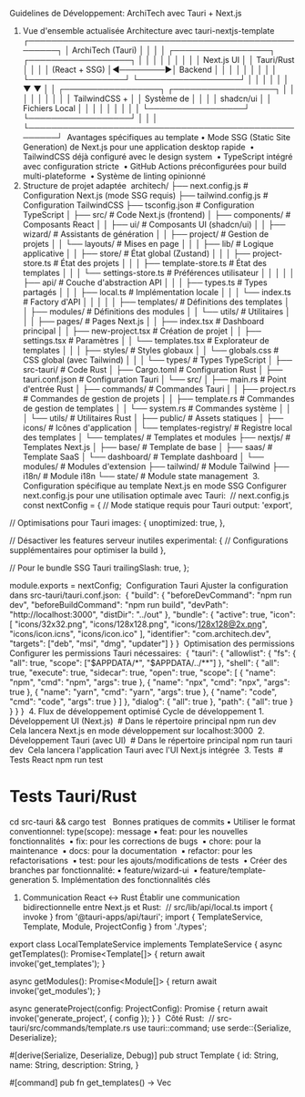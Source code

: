 Guidelines de Développement: ArchiTech avec Tauri + Next.js
1. Vue d'ensemble actualisée
Architecture avec tauri-nextjs-template
 ┌─────────────────────────────────────────────────────┐
│                  ArchiTech (Tauri)                  │
│                                                     │
│  ┌─────────────────┐          ┌──────────────────┐  │
│  │                 │          │                  │  │
│  │  Next.js UI     │          │  Tauri/Rust      │  │
│  │  (React + SSG)  │◄────────►│  Backend         │  │
│  │                 │          │                  │  │
│  └─────────────────┘          └──────────────────┘  │
│           │                            │            │
│           ▼                            ▼            │
│  ┌─────────────────┐          ┌──────────────────┐  │
│  │                 │          │                  │  │
│  │  TailwindCSS +  │          │  Système de      │  │
│  │  shadcn/ui      │          │  Fichiers Local  │  │
│  │                 │          │                  │  │
│  └─────────────────┘          └──────────────────┘  │
│                                                     │
└─────────────────────────────────────────────────────┘
 Avantages spécifiques au template
	•	Mode SSG (Static Site Generation) de Next.js pour une application desktop rapide 	•	TailwindCSS déjà configuré avec le design system 	•	TypeScript intégré avec configuration stricte 	•	GitHub Actions préconfigurées pour build multi-plateforme 	•	Système de linting opinionné
2. Structure de projet adaptée
 architech/
├── next.config.js              # Configuration Next.js (mode SSG requis)
├── tailwind.config.js          # Configuration TailwindCSS
├── tsconfig.json               # Configuration TypeScript
│
├── src/                        # Code Next.js (frontend)
│   ├── components/             # Composants React
│   │   ├── ui/                 # Composants UI (shadcn/ui)
│   │   ├── wizard/             # Assistants de génération
│   │   ├── project/            # Gestion de projets
│   │   └── layouts/            # Mises en page
│   │
│   ├── lib/                    # Logique applicative
│   │   ├── store/              # État global (Zustand)
│   │   │   ├── project-store.ts   # État des projets
│   │   │   ├── template-store.ts  # État des templates
│   │   │   └── settings-store.ts  # Préférences utilisateur
│   │   │
│   │   ├── api/                # Couche d'abstraction API
│   │   │   ├── types.ts           # Types partagés
│   │   │   ├── local.ts           # Implémentation locale
│   │   │   └── index.ts           # Factory d'API
│   │   │
│   │   ├── templates/          # Définitions des templates
│   │   ├── modules/            # Définitions des modules
│   │   └── utils/              # Utilitaires
│   │
│   ├── pages/                  # Pages Next.js
│   │   ├── index.tsx           # Dashboard principal
│   │   ├── new-project.tsx     # Création de projet
│   │   ├── settings.tsx        # Paramètres
│   │   └── templates.tsx       # Explorateur de templates
│   │
│   ├── styles/                 # Styles globaux
│   │   └── globals.css         # CSS global (avec Tailwind)
│   │
│   └── types/                  # Types TypeScript
│
├── src-tauri/                  # Code Rust
│   ├── Cargo.toml              # Configuration Rust
│   ├── tauri.conf.json         # Configuration Tauri
│   └── src/
│       ├── main.rs             # Point d'entrée Rust
│       ├── commands/           # Commandes Tauri
│       │   ├── project.rs      # Commandes de gestion de projets
│       │   ├── template.rs     # Commandes de gestion de templates
│       │   └── system.rs       # Commandes système
│       │
│       └── utils/              # Utilitaires Rust
│
├── public/                     # Assets statiques
│   ├── icons/                  # Icônes d'application
│   └── templates-registry/     # Registre local des templates
│
└── templates/                  # Templates et modules
    ├── nextjs/                 # Templates Next.js
    │   ├── base/               # Template de base
    │   ├── saas/               # Template SaaS
    │   └── dashboard/          # Template dashboard
    │
    └── modules/                # Modules d'extension
        ├── tailwind/           # Module Tailwind
        ├── i18n/               # Module i18n
        └── state/              # Module state management
 3. Configuration spécifique au template
Next.js en mode SSG
Configurer ⁠next.config.js pour une utilisation optimale avec Tauri:
 // next.config.js
const nextConfig = {
  // Mode statique requis pour Tauri
  output: 'export',
  
  // Optimisations pour Tauri
  images: {
    unoptimized: true,
  },
  
  // Désactiver les features serveur inutiles
  experimental: {
    // Configurations supplémentaires pour optimiser la build
  },
  
  // Pour le bundle SSG Tauri
  trailingSlash: true,
};

module.exports = nextConfig;
 Configuration Tauri
Ajuster la configuration dans ⁠src-tauri/tauri.conf.json:
 {
  "build": {
    "beforeDevCommand": "npm run dev",
    "beforeBuildCommand": "npm run build",
    "devPath": "http://localhost:3000",
    "distDir": "../out"
  },
  "bundle": {
    "active": true,
    "icon": [
      "icons/32x32.png",
      "icons/128x128.png",
      "icons/128x128@2x.png",
      "icons/icon.icns",
      "icons/icon.ico"
    ],
    "identifier": "com.architech.dev",
    "targets": ["deb", "msi", "dmg", "updater"]
  }
}
 Optimisation des permissions
Configurer les permissions Tauri nécessaires:
 {
  "tauri": {
    "allowlist": {
      "fs": {
        "all": true,
        "scope": ["$APPDATA/*", "$APPDATA/../**"]
      },
      "shell": {
        "all": true,
        "execute": true,
        "sidecar": true,
        "open": true,
        "scope": [
          { "name": "npm", "cmd": "npm", "args": true },
          { "name": "npx", "cmd": "npx", "args": true },
          { "name": "yarn", "cmd": "yarn", "args": true },
          { "name": "code", "cmd": "code", "args": true }
        ]
      },
      "dialog": {
        "all": true
      },
      "path": {
        "all": true
      }
    }
  }
}
 4. Flux de développement optimisé
Cycle de développement
	1.	Développement UI (Next.js)
 # Dans le répertoire principal
npm run dev
 Cela lancera Next.js en mode développement sur localhost:3000 	2.	Développement Tauri (avec UI)
 # Dans le répertoire principal
npm run tauri dev
 Cela lancera l'application Tauri avec l'UI Next.js intégrée 	3.	Tests
 # Tests React
npm run test

# Tests Tauri/Rust
cd src-tauri && cargo test
 
Bonnes pratiques de commits
	•	Utiliser le format conventionnel: ⁠type(scope): message
	▪	⁠feat: pour les nouvelles fonctionnalités 	▪	⁠fix: pour les corrections de bugs 	▪	⁠chore: pour la maintenance 	▪	⁠docs: pour la documentation 	▪	⁠refactor: pour les refactorisations 	▪	⁠test: pour les ajouts/modifications de tests 	•	Créer des branches par fonctionnalité:
	▪	⁠feature/wizard-ui 	▪	⁠feature/template-generation
5. Implémentation des fonctionnalités clés
1. Communication React ↔ Rust
Établir une communication bidirectionnelle entre Next.js et Rust:
 // src/lib/api/local.ts
import { invoke } from '@tauri-apps/api/tauri';
import { TemplateService, Template, Module, ProjectConfig } from './types';

export class LocalTemplateService implements TemplateService {
  async getTemplates(): Promise<Template[]> {
    return await invoke('get_templates');
  }

  async getModules(): Promise<Module[]> {
    return await invoke('get_modules');
  }

  async generateProject(config: ProjectConfig): Promise<string> {
    return await invoke('generate_project', { config });
  }
}
 Côté Rust:
 // src-tauri/src/commands/template.rs
use tauri::command;
use serde::{Serialize, Deserialize};

#[derive(Serialize, Deserialize, Debug)]
pub struct Template {
    id: String,
    name: String,
    description: String,
}

#[command]
pub fn get_templates() -> Vec<Template> {
    // Implémenter la logique de récupération des templates
}
 2. Intégration de shadcn/ui avec Next.js + Tailwind
 # Initialiser shadcn/ui
npx shadcn-ui@latest init

# Ajouter les composants nécessaires
npx shadcn-ui@latest add button card tabs select dialog
 3. État global avec Zustand
 // src/lib/store/project-store.ts
import { create } from 'zustand';
import { persist } from 'zustand/middleware';

interface ProjectState {
  recentProjects: RecentProject[];
  addProject: (project: RecentProject) => void;
  removeProject: (projectId: string) => void;
}

export const useProjectStore = create<ProjectState>()(
  persist(
    (set) => ({
      recentProjects: [],
      addProject: (project) => set((state) => ({ 
        recentProjects: [project, ...state.recentProjects].slice(0, 10) 
      })),
      removeProject: (projectId) => set((state) => ({
        recentProjects: state.recentProjects.filter(p => p.id !== projectId)
      })),
    }),
    {
      name: 'architech-projects',
    }
  )
);
 6. Plan de développement itératif
Sprint 1: Fondation et infrastructure (1 semaine)
	•	Setup du projet avec tauri-nextjs-template 	•	Configuration de shadcn/ui 	•	Mise en place de Zustand pour la gestion d'état 	•	Définition des types et interfaces principaux 	•	Implémentation des commandes Tauri de base
Sprint 2: Interface utilisateur principale (1 semaine)
	•	Création du dashboard principal 	•	Mise en place de la navigation 	•	Développement de l'UI des paramètres 	•	Création des composants réutilisables
Sprint 3: Wizard de création de projet (1.5 semaine)
	•	Développement du formulaire multi-étapes 	•	Intégration avec l'état global 	•	Visualisation des options sélectionnées 	•	Validation des entrées utilisateur
Sprint 4: Génération de projets (1.5 semaine)
	•	Implémentation des commandes Rust pour la génération 	•	Intégration avec create-next-app 	•	Système de gestion des modules 	•	Gestion des fichiers et transformations
Sprint 5: Templates et modules (1 semaine)
	•	Création des templates de base 	•	Implémentation des modules principaux (Tailwind, i18n, state) 	•	Interface d'exploration des templates 	•	Système de configuration des modules
Sprint 6: Tests et finalisation (1 semaine)
	•	Tests d'intégration complets 	•	Corrections de bugs 	•	Optimisation des performances 	•	Documentation utilisateur 	•	Préparation de la démo
7. Spécifications techniques détaillées
Interface de génération de projet
Définition complète de l'interface entre Next.js et Rust:
 // src/lib/api/types.ts
export interface ProjectConfig {
  name: string;
  path: string;
  template: string;
  modules: ModuleConfig[];
  options: {
    typescript: boolean;
    appRouter: boolean;
    eslint: boolean;
  };
}

export interface ModuleConfig {
  id: string;
  options: Record<string, any>;
}

export interface GenerationProgress {
  step: string;
  message: string;
  progress: number;
}

export interface TemplateService {
  getTemplates(): Promise<Template[]>;
  getModules(): Promise<Module[]>;
  validateProjectConfig(config: ProjectConfig): Promise<ValidationResult>;
  generateProject(config: ProjectConfig): Promise<string>;
  listenToProgress(callback: (progress: GenerationProgress) => void): () => void;
}
 Structure des templates et modules
Définir la structure standardisée pour les templates et modules:
 // src/lib/templates/types.ts
export interface Template {
  id: string;
  name: string;
  description: string;
  version: string;
  tags: string[];
  screenshot?: string;
  baseCommand: string;
  recommendedModules: string[];
  structure: {
    enforced: boolean;
    directories: string[];
  };
}

// src/lib/modules/types.ts
export interface Module {
  id: string;
  name: string;
  description: string;
  version: string;
  category: 'styling' | 'state' | 'i18n' | 'testing' | 'ui' | 'forms' | 'advanced';
  dependencies: string[];
  incompatibleWith: string[];
  installation: {
    commands: string[];
    files: FileOperation[];
    transforms: Transform[];
  };
  configuration: {
    options: ModuleOption[];
  };
}
 8. Workflow de génération Next.js
Étapes précises de génération
	1.	Préparation:
	▪	Validation des entrées 	▪	Vérification des prérequis système 	▪	Création du répertoire de destination 	2.	Création du projet de base:
	▪	Exécution de ⁠create-next-app avec les options sélectionnées 	▪	Attente de la fin du processus 	▪	Vérification du succès 	3.	Application des modules:
	▪	Pour chaque module sélectionné:
	◦	Installation des dépendances 	◦	Copie des fichiers 	◦	Application des transformations 	◦	Exécution des commandes post-installation 	4.	Finalisation:
	▪	Nettoyage des fichiers temporaires 	▪	Génération du README spécifique 	▪	Initialisation du dépôt Git (optionnel)
Exemple d'implémentation Rust
 // src-tauri/src/commands/project.rs
#[command]
pub async fn generate_project(config: ProjectConfig) -> Result<String, String> {
    // 1. Préparation
    let project_path = prepare_project_directory(&config)?;
    
    // 2. Création du projet de base
    create_base_project(&config, &project_path).await?;
    
    // 3. Application des modules
    for module_config in &config.modules {
        apply_module(&module_config, &project_path).await?;
    }
    
    // 4. Finalisation
    finalize_project(&config, &project_path).await?;
    
    Ok(project_path)
}
 9. Considérations UX pour l'application Tauri/Next.js
Navigation optimisée pour desktop
Utiliser une navigation adaptée aux applications desktop:
 // src/components/layouts/MainLayout.tsx
import { Sidebar } from '../ui/sidebar';
import { TopBar } from '../ui/top-bar';

export function MainLayout({ children }: { children: React.ReactNode }) {
  return (
    <div className="flex h-screen">
      <Sidebar />
      <div className="flex flex-col flex-1">
        <TopBar />
        <main className="flex-1 p-6 overflow-auto">
          {children}
        </main>
      </div>
    </div>
  );
}
 Gestion du chargement et des erreurs
 // src/components/ui/command-feedback.tsx
import { useState, useEffect } from 'react';
import { Progress } from './progress';
import { Alert, AlertTitle, AlertDescription } from './alert';

export function CommandFeedback({ 
  status, 
  progress, 
  message, 
  error 
}: CommandFeedbackProps) {
  return (
    <div className="mt-4">
      {status === 'loading' && (
        <div className="space-y-2">
          <p className="text-sm">{message}</p>
          <Progress value={progress} />
        </div>
      )}
      
      {status === 'error' && (
        <Alert variant="destructive">
          <AlertTitle>Error</AlertTitle>
          <AlertDescription>{error}</AlertDescription>
        </Alert>
      )}
      
      {status === 'success' && (
        <Alert variant="success">
          <AlertTitle>Success</AlertTitle>
          <AlertDescription>{message}</AlertDescription>
        </Alert>
      )}
    </div>
  );
}
 10. Stratégie de tests
Tests React avec Next.js
 // src/components/ui/button.test.tsx
import { render, screen, fireEvent } from '@testing-library/react';
import { Button } from './button';

describe('Button component', () => {
  test('renders button with text', () => {
    render(<Button>Click me</Button>);
    expect(screen.getByText('Click me')).toBeInTheDocument();
  });
  
  test('calls onClick when clicked', () => {
    const handleClick = jest.fn();
    render(<Button onClick={handleClick}>Click me</Button>);
    fireEvent.click(screen.getByText('Click me'));
    expect(handleClick).toHaveBeenCalledTimes(1);
  });
});
 Tests de commandes Tauri
 // src-tauri/src/commands/project_test.rs
#[cfg(test)]
mod tests {
    use super::*;
    use tempfile::tempdir;
    
    #[test]
    fn test_prepare_project_directory() {
        let temp = tempdir().unwrap();
        let config = ProjectConfig {
            name: "test-project".to_string(),
            path: temp.path().to_str().unwrap().to_string(),
            // ... autres champs
        };
        
        let result = prepare_project_directory(&config);
        assert!(result.is_ok());
    }
}
 